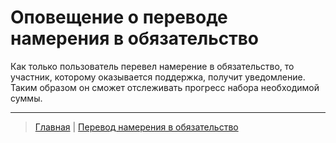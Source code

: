 # Оповещение о переводе намерения в обязательство

Как только пользователь перевел намерение в обязательство, то участник, которому оказывается поддержка, получит уведомление. Таким образом он сможет отслеживать прогресс набора необходимой суммы.

---
> [Главная](../index.md) |
> [Перевод намерения в обязательство](../actions/creation_of_obligation.md)
